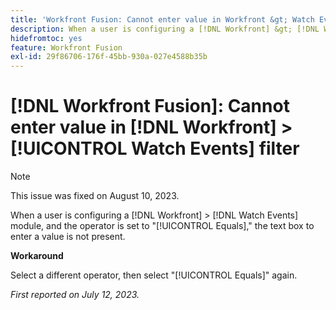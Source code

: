 ```yaml
---
title: 'Workfront Fusion: Cannot enter value in Workfront &gt; Watch Events filter'
description: When a user is configuring a [!DNL Workfront] &gt; [!DNL Watch Events] module, and the operator is set to [!UICONTROL Equals], the text box to enter a value is not present.
hidefromtoc: yes
feature: Workfront Fusion
exl-id: 29f86706-176f-45bb-930a-027e4588b35b
---
```

# [!DNL Workfront Fusion]: Cannot enter value in [!DNL Workfront] > [!UICONTROL Watch Events] filter

>[!NOTE]
>
>This issue was fixed on August 10, 2023.

When a user is configuring a [!DNL Workfront] > [!DNL Watch Events] module, and the operator is set to "[!UICONTROL Equals]," the text box to enter a value is not present.

**Workaround**

Select a different operator, then select "[!UICONTROL Equals]" again.

_First reported on July 12, 2023._
